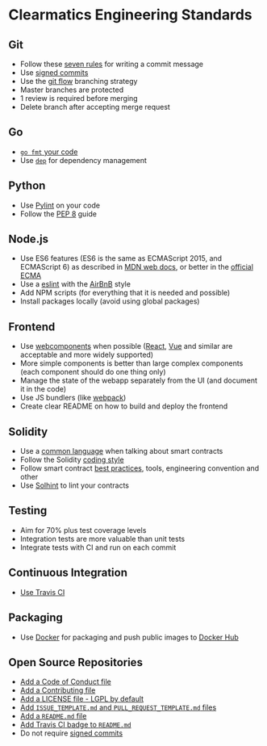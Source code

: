 # Clearmatics Engineering Standards

## Git 

* Follow these [seven rules][1] for writing a commit message
* Use [signed commits][2]
* Use the [git flow][3] branching strategy
* Master branches are protected 
* 1 review is required before merging 
* Delete branch after accepting merge request

## Go

* [`go fmt` your code][4]
* Use [`dep`][5] for dependency management

## Python
* Use [Pylint][pylint] on your code
* Follow the [PEP 8][PEP8] guide

## Node.js

* Use ES6 features (ES6 is the same as ECMAScript 2015, and ECMAScript 6) as described in [MDN web docs][mozilla_es6], or better in the [official ECMA][official_es6]
* Use a [eslint][eslint] with the [AirBnB][eslint_airbnb] style
* Add NPM scripts (for everything that it is needed and possible)
* Install packages locally (avoid using global packages)

## Frontend

* Use [webcomponents][mozilla_webcomponents] when possible ([React](https://reactjs.org/), [Vue](https://vuejs.org/) and similar are acceptable and more widely supported)
* More simple components is better than large complex components (each component should do one thing only)
* Manage the state of the webapp separately from the UI (and document it in the code)
* Use JS bundlers (like [webpack](https://webpack.js.org/))
* Create clear README on how to build and deploy the frontend

## Solidity

* Use a [common language][sm_desc] when talking about smart contracts
* Follow the Solidity [coding style][15]
* Follow smart contract [best practices][16], tools, engineering convention and other
* Use [Solhint][solhint] to lint your contracts


## Testing

* Aim for 70% plus test coverage levels
* Integration tests are more valuable than unit tests
* Integrate tests with CI and run on each commit

## Continuous Integration

* [Use Travis CI][6]

## Packaging

* Use [Docker][7] for packaging and push public images to [Docker Hub][8]

## Open Source Repositories

* [Add a Code of Conduct file][9]
* [Add a Contributing file][10]
* [Add a LICENSE file - LGPL by default][11]
* [Add `ISSUE_TEMPLATE.md` and `PULL_REQUEST_TEMPLATE.md` files][12]
* [Add a `README.md` file][13]
* [Add Travis CI badge to `README.md`][14]
* Do not require [signed commits][githubsignedcommits]

[1]: https://chris.beams.io/posts/git-commit/#seven-rules
[2]: https://help.github.com/articles/signing-commits-using-gpg/
[3]: http://nvie.com/posts/a-successful-git-branching-model/
[4]: https://blog.golang.org/go-fmt-your-code
[5]: https://github.com/golang/dep
[6]: https://travis-ci.org/
[7]: https://www.docker.com/
[8]: https://hub.docker.com/
[9]: https://help.github.com/articles/adding-a-code-of-conduct-to-your-project/
[10]: https://gist.github.com/PurpleBooth/b24679402957c63ec426
[11]: https://help.github.com/articles/adding-a-license-to-a-repository/
[12]: https://blog.github.com/2016-02-17-issue-and-pull-request-templates/
[13]: https://gist.github.com/PurpleBooth/109311bb0361f32d87a2
[14]: https://docs.travis-ci.com/user/status-images/
[15]: http://solidity.readthedocs.io/en/develop/style-guide.html
[16]: https://consensys.github.io/smart-contract-best-practices/
[solhint]: https://github.com/protofire/solhint
[PEP8]: https://www.python.org/dev/peps/pep-0008/
[pylint]: https://www.pylint.org/
[eslint]: https://eslint.org/
[eslint_airbnb]: https://github.com/airbnb/javascript
[mozilla_es6]: https://developer.mozilla.org/en-US/docs/Web/JavaScript/New_in_JavaScript/ECMAScript_2015_support_in_Mozilla
[official_es6]: http://www.ecma-international.org/ecma-262/6.0/index.html
[mozilla_webcomponents]: https://developer.mozilla.org/en-US/docs/Web/Web_Components
[githubsignedcommits]: https://help.github.com/articles/enabling-required-commit-signing/
[sm_desc]: SMART_CONTRACT_DESCRIPTION.md
